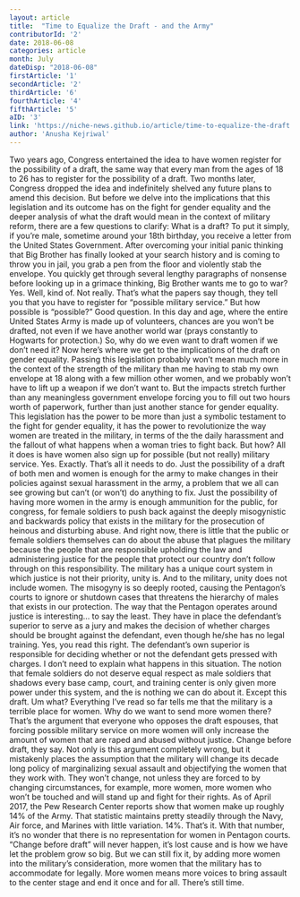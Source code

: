 ```yaml
---
layout: article 
title:  "Time to Equalize the Draft - and the Army" 
contributorId: '2'
date: 2018-06-08
categories: article
month: July
dateDisp: "2018-06-08"
firstArticle: '1'
secondArticle: '2'
thirdArticle: '6'
fourthArticle: '4'
fifthArticle: '5'
aID: '3'
link: 'https://niche-news.github.io/article/time-to-equalize-the-draft.html'
author: 'Anusha Kejriwal'
---
```

Two years ago, Congress entertained the idea to have women register for the possibility of a draft, the same way that every man from the ages of 18 to 26 has to register for the possibility of a draft. Two months later, Congress dropped the idea and indefinitely shelved any future plans to amend this decision. 
But before we delve into the implications that this legislation and its outcome has on the fight for gender equality and the deeper analysis of what the draft would mean in the context of military reform, there are a few questions to clarify:
What is a draft? To put it simply, if you’re male, sometime around your 18th birthday, you receive a letter from the United States Government. After overcoming your initial panic thinking that Big Brother has finally looked at your search history and is coming to throw you in jail, you grab a pen from the floor and violently stab the envelope. You quickly get through several lengthy paragraphs of nonsense before looking up in a grimace thinking, Big Brother wants me to go to war? Yes. Well, kind of. Not really. That’s what the papers say though, they tell you that you have to register for “possible military service.” But how possible is “possible?” Good question. In this day and age, where the entire United States Army is made up of volunteers, chances are you won’t be drafted, not even if we have another world war (prays constantly to Hogwarts for protection.) So, why do we even want to draft women if we don’t need it?
Now here’s where we get to the implications of the draft on gender equality. Passing this legislation probably won’t mean much more in the context of the strength of the military than me having to stab my own envelope at 18 along with a few million other women, and we probably won’t have to lift up a weapon if we don’t want to. But the impacts stretch further than any meaningless government envelope forcing you to fill out two hours worth of paperwork, further than just another stance for gender equality. This legislation has the power to be more than just a symbolic testament to the fight for gender equality, it has the power to revolutionize the way women are treated in the military, in terms of the the daily harassment and the fallout of what happens when a woman tries to fight back.
But how? All it does is have women also sign up for possible (but not really) military service. Yes. Exactly. That’s all it needs to do. Just the possibility of a draft of both men and women is enough for the army to make changes in their policies against sexual harassment in the army, a problem that we all can see growing but can’t (or won’t) do anything to fix. Just the possibility of having more women in the army is enough ammunition for the public, for congress, for female soldiers to push back against the deeply misogynistic and backwards policy that exists in the military for the prosecution of heinous and disturbing abuse. And right now, there is little that the public or female soldiers themselves can do about the abuse that plagues the military because the people that are responsible upholding the law and administering justice for the people that protect our country don’t follow through on this responsibility. The military has a unique court system in which justice is not their priority, unity is. And to the military, unity does not include women. The misogyny is so deeply rooted, causing the Pentagon’s courts to ignore or shutdown cases that threatens the hierarchy of males that exists in our protection. The way that the Pentagon operates around justice is interesting… to say the least. They have in place the defendant’s superior to serve as a jury and makes the decision of whether charges should be brought against the defendant, even though he/she has no legal training. Yes, you read this right. The defendant’s own superior is responsible for deciding whether or not the defendant gets pressed with charges. I don’t need to explain what happens in this situation. The notion that female soldiers do not deserve equal respect as male soldiers that shadows every base camp, court, and training center is only given more power under this system, and the is nothing we can do about it. Except this draft.
Um what? Everything I’ve read so far tells me that the military is a terrible place for women. Why do we want to send more women there? That’s the argument that everyone who opposes the draft espouses, that forcing possible military service on more women will only increase the amount of women that are raped and abused without justice. Change before draft, they say. Not only is this argument completely wrong, but it mistakenly places the assumption that the military will change its decade long policy of marginalizing sexual assault and objectifying the women that they work with. They won’t change, not unless they are forced to by changing circumstances, for example, more women, more women who won’t be touched and will stand up and fight for their rights. 
As of April 2017, the Pew Research Center reports show that women make up roughly 14% of the Army. That statistic maintains pretty steadily through the Navy, Air force, and Marines with little variation. 14%. That’s it. With that number, it’s no wonder that there is no representation for women in Pentagon courts. “Change before draft” will never happen, it’s lost cause and is how we have let the problem grow so big. But we can still fix it, by adding more women into the military’s consideration, more women that the military has to accommodate for legally. More women means more voices to bring assault to the center stage and end it once and for all. There’s still time.